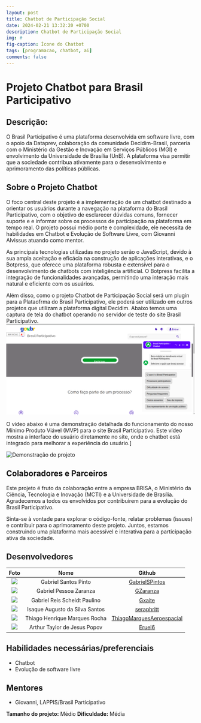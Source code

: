 ```yaml
---
layout: post
title: Chatbot de Participação Social
date: 2024-02-21 13:32:20 +0700
description: Chatbot de Participação Social
img: # 
fig-caption: Ícone do Chatbot
tags: [programacao, chatbot, ai]
comments: false
---
```


# Projeto Chatbot para Brasil Participativo
## Descrição:

O Brasil Participativo é uma plataforma desenvolvida em software livre, com o apoio da Dataprev, colaboração da comunidade Decidim-Brasil, parceria com o Ministério da Gestão e Inovação em Serviços Públicos (MGI) e envolvimento da Universidade de Brasília (UnB). A plataforma visa permitir que a sociedade contribua ativamente para o desenvolvimento e aprimoramento das políticas públicas.

## Sobre o Projeto Chatbot

O foco central deste projeto é a implementação de um chatbot destinado a orientar os usuários durante a navegação na plataforma do Brasil Participativo, com o objetivo de esclarecer dúvidas comuns, fornecer suporte e e informar sobre os processos de participação na plataforma em tempo real. O projeto possui médio porte e complexidade, ele necessita de habilidades em Chatbot e Evolução de Software Livre, com Giovanni Alvissus atuando como mentor.

As principais tecnologias utilizadas no projeto serão o JavaScript, devido à sua ampla aceitação e eficácia na construção de aplicações interativas, e o Botpress, que oferece uma plataforma robusta e extensível para o desenvolvimento de chatbots com inteligência artificial. O Botpress facilita a integração de funcionalidades avançadas, permitindo uma interação mais natural e eficiente com os usuários.

Além disso, como o projeto Chatbot de Participação Social será um plugin para a Plataofrma do Brasil Participativo, ele poderá ser utilizado em outros projetos que utilizam a plataforma digital Decidim.
Abaixo temos uma captura de tela do chatbot operando no servidor de teste do site Brasil Participativo. 
![imagem do chatbot no Brasil Participativo](https://raw.githubusercontent.com/ResidenciaTICBrisa/T2G2-Chatbot-Participacao-Social/main/docs/images/bot_no_BP.png)


O vídeo abaixo é uma demonstração detalhada do funcionamento do nosso Mínimo Produto Viável (MVP) para o site Brasil Participativo. Este vídeo mostra a interface do usuário diretamente no site, onde o chatbot está integrado para melhorar a experiência do usuário.]

![Demonstração do projeto](https://raw.githubusercontent.com/ResidenciaTICBrisa/T2G2-Chatbot-Participacao-Social/main/docs/images/Chat-Bot-Brasil-Participativo-funcionando-com-bot%C3%B5es.gif)


## Colaboradores e Parceiros

Este projeto é fruto da colaboração entre a empresa BRISA, o Ministério da Ciência, Tecnologia e Inovação (MCTI) e a Universidade de Brasília. Agradecemos a todos os envolvidos por contribuírem para a evolução do Brasil Participativo.

Sinta-se à vontade para explorar o código-fonte, relatar problemas (issues) e contribuir para o aprimoramento deste projeto. Juntos, estamos construindo uma plataforma mais acessível e interativa para a participação ativa da sociedade.



## Desenvolvedores

|                                    Foto                                    |       Nome       |                                Github                                 |
| :------------------------------------------------------------------------: | :--------------: | :-------------------------------------------------------------------: |
| <img src="https://avatars.githubusercontent.com/u/144184007?v=4" width="150px" /> | Gabriel Santos Pinto  | [GabrielSPintos](https://github.com/GabrielSPintos) |
|       <img src="https://avatars.githubusercontent.com/u/116514986?v=4" width="150px" />        | Gabriel Pessoa Zaranza |              [GZaranza](https://github.com/GZaranza)             |
|       <img src="https://avatars.githubusercontent.com/u/111130521?v=" width="150px" />        |    Gabriel Reis Scheidt Paulino   |              [Gxaite](https://github.com/Gxaite)             |
|       <img src="https://avatars.githubusercontent.com/u/84244850?v=4" width="150px" />        | Isaque Augusto da Silva Santos  |              [seraphritt](https://github.com/seraphritt)              |
|    <img src="https://avatars.githubusercontent.com/u/125684199?v=4" width="150px" />     | Thiago Henrique Marques Rocha  |        [ThiagoMarquesAeroespacial](https://github.com/ThiagoMarquesAeroespacial)        |
|    <img src="https://avatars.githubusercontent.com/u/71983159?v=4" width="150px" />     | Arthur Taylor de Jesus Popov |        [Eruel6](https://github.com/Eruel6)        |

## Habilidades necessárias/preferenciais  
- Chatbot
- Evolução de software livre

## Mentores
- Giovanni, LAPPIS/Brasil Participativo

**Tamanho do projeto:** Médio
**Dificuldade:** Média
